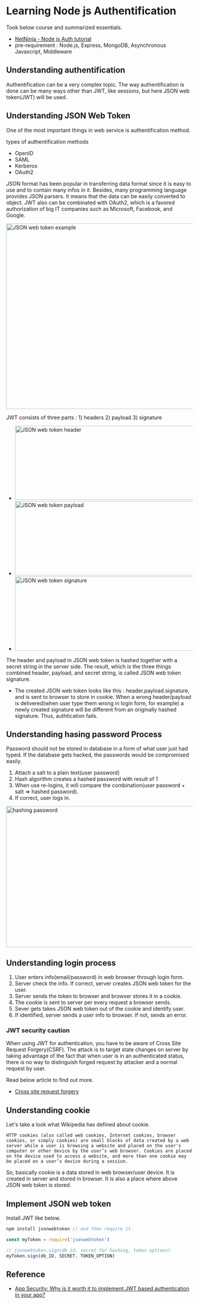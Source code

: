 # Learning Node js Authentification

Took below course and summarized essentials. 

- [NetNinja - Node js Auth tutorial](https://www.youtube.com/watch?v=SnoAwLP1a-0&list=PL4cUxeGkcC9iqqESP8335DA5cRFp8loyp&index=1&t=20s)
- pre-requirement : Node.js, Express, MongoDB, Asynchronous Javascript, Middleware


## Understanding authentification
Authentification can be a very complex topic. The way authentification is done can be many ways other than JWT, like sessions, but here JSON web token(JWT) will be used. 

## Understanding JSON Web Token
One of the most important things in web service is authentification method. 

types of authentification methods
- OpenID
- SAML
- Kerberos
- OAuth2 

<p>
JSON format has been popular in transferring data format since it is easy to use and to contain many infos in it. Besides, many programming language provides JSON parsers. It means that the data can be easily converted to object. JWT also can be combinated with OAuth2, which is a favored authorization of big IT companies such as Microsoft, Facebook, and Google.
</p>

<img src="reference/jwt-example.png" width=700 height=500 alt="JSON web token example" />

JWT consists of three parts : 1) headers 2) payload 3) signature

- <img src="reference/jwt-header.png" width=720 height=200 alt="JSON web token header" />

- <img src="reference/jwt-payload.png" width=720 height=200 alt="JSON web token payload" />

- <img src="reference/jwt-signature.png" width=720 height=200 alt="JSON web token signature" />

The header and payload in JSON web token is hashed together with a secret string in the server side. The result, which is the three things combined header, payload, and secret string, is called JSON web token signature. 

- The created JSON web token looks like this : header.payload.signature, and is sent to browser to store in cookie. When a wrong header/payload is delivered(when user type them wrong in login form, for example) a newly created signature will be different from an originally hashed signature. Thus, authtication fails. 

## Understanding hasing password Process
Password should not be stored in database in a form of what user just had typed. If the database gets hacked, the passwords would be compromised easily. 

1. Attach a salt to a plain text(user password)
2. Hash algorithm creates a hashed password with result of 1
3. When use re-logins, it will compare the combination(user password + salt => hashed password).
4. If correct, user logs in.

<img src="reference/hash-salt-pw.png" width=750 height=380 alt="hashing password" />

## Understanding login process
1. User enters info(email/password) in web browser through login form.
2. Server check the info. If correct, server creates JSON web token for the user.
3. Server sends the token to browser and browser stores it in a cookie.
4. The cookie is sent to server per every request a browser sends. 
5. Sever gets takes JSON web token out of the cookie and identify user. 
6. If identified, server sends a user info to browser. If not, sends an error.

### JWT security caution
When using JWT for authentication, you have to be aware of Cross Site Request Forgery(CSRF). The attack is to target state changes on server by taking advantage of the fact that when user is in an authenticated status, there is no way to distinguish forged request by attacker and a normal request by user. 

Read below article to find out more. 

- [Cross site request forgery](https://owasp.org/www-community/attacks/csrf)

## Understanding cookie
Let's take a look what Wikipedia has defined about cookie. 

```
HTTP cookies (also called web cookies, Internet cookies, browser cookies, or simply cookies) are small blocks of data created by a web server while a user is browsing a website and placed on the user's computer or other device by the user’s web browser. Cookies are placed on the device used to access a website, and more than one cookie may be placed on a user’s device during a session.
```

So, basically cookie is a data stored in web browser/user device. It is created in server and stored in browser. It is also a place where above JSON web token is stored. 

## Implement JSON web token
Install JWT like below. 

```javascript
npm install jsonwebtoken // and then require it. 

const myToken = require('jsonwebtoken')

// jsonwebtoken.sign(db id, secret for hashing, token options)
myToken.sign(db_ID, SECRET, TOKEN_OPTION)
```

## Reference
- [App Security: Why is it worth it to implement JWT based authentication in your app?](https://espeo.eu/blog/app-security-jwt-based-authentication/)
